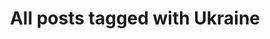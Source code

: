 ---
layout: tag
title: "All posts tagged with Ukraine"
permalink: /weblog/tags/ukraine/
taxonomy: Ukraine
---